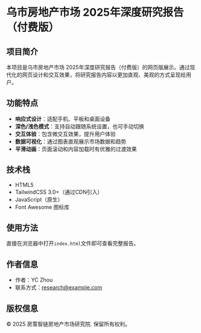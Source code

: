 # 乌市房地产市场 2025年深度研究报告（付费版）

## 项目简介

本项目是乌市房地产市场 2025年深度研究报告（付费版）的网页版展示。通过现代化的网页设计和交互效果，将研究报告内容以更加直观、美观的方式呈现给用户。

## 功能特点

- **响应式设计**：适配手机、平板和桌面设备
- **深色/浅色模式**：支持自动跟随系统设置，也可手动切换
- **交互体验**：包含微交互效果，提升用户体验
- **数据可视化**：通过图表直观展示市场数据和趋势
- **平滑动画**：页面滚动和内容加载时有优雅的过渡效果

## 技术栈

- HTML5
- TailwindCSS 3.0+（通过CDN引入）
- JavaScript（原生）
- Font Awesome 图标库

## 使用方法

直接在浏览器中打开`index.html`文件即可查看完整报告。

## 作者信息

- 作者：YC Zhou
- 联系方式：research@example.com

## 版权信息

© 2025 房策智链房地产市场研究院. 保留所有权利。